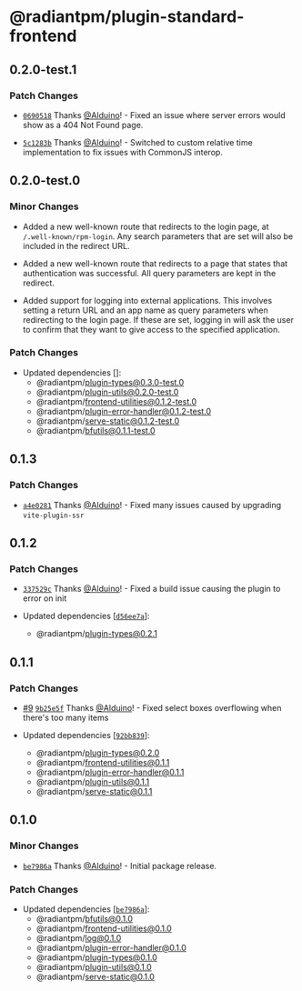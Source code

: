 # @radiantpm/plugin-standard-frontend

## 0.2.0-test.1

### Patch Changes

-   [`0690518`](https://github.com/RadiantPM/RadiantPM/commit/0690518d3476bb899c2b9d635fda08012240d3d4) Thanks [@Alduino](https://github.com/Alduino)! - Fixed an issue where server errors would show as a 404 Not Found page.

-   [`5c1283b`](https://github.com/RadiantPM/RadiantPM/commit/5c1283b23473a40a1514fc696fa118329e54a396) Thanks [@Alduino](https://github.com/Alduino)! - Switched to custom relative time implementation to fix issues with CommonJS interop.

## 0.2.0-test.0

### Minor Changes

-   Added a new well-known route that redirects to the login page, at `/.well-known/rpm-login`. Any search parameters that are set will also be included in the redirect URL.

-   Added a new well-known route that redirects to a page that states that authentication was successful. All query parameters are kept in the redirect.

-   Added support for logging into external applications. This involves setting a return URL and an app name as query parameters when redirecting to the login page. If these are set, logging in will ask the user to confirm that they want to give access to the specified application.

### Patch Changes

-   Updated dependencies []:
    -   @radiantpm/plugin-types@0.3.0-test.0
    -   @radiantpm/plugin-utils@0.2.0-test.0
    -   @radiantpm/frontend-utilities@0.1.2-test.0
    -   @radiantpm/plugin-error-handler@0.1.2-test.0
    -   @radiantpm/serve-static@0.1.2-test.0
    -   @radiantpm/bfutils@0.1.1-test.0

## 0.1.3

### Patch Changes

-   [`a4e0281`](https://github.com/RadiantPM/RadiantPM/commit/a4e028194b1324021cd6773da176bd8c6bd266ec) Thanks [@Alduino](https://github.com/Alduino)! - Fixed many issues caused by upgrading `vite-plugin-ssr`

## 0.1.2

### Patch Changes

-   [`337529c`](https://github.com/RadiantPM/RadiantPM/commit/337529c1c176b1b8aea7b4ec55fcbb814e4cad02) Thanks [@Alduino](https://github.com/Alduino)! - Fixed a build issue causing the plugin to error on init

-   Updated dependencies [[`d56ee7a`](https://github.com/RadiantPM/RadiantPM/commit/d56ee7a722c213219abb7b6806dcbf0807d70409)]:
    -   @radiantpm/plugin-types@0.2.1

## 0.1.1

### Patch Changes

-   [#9](https://github.com/RadiantPM/RadiantPM/pull/9) [`9b25e5f`](https://github.com/RadiantPM/RadiantPM/commit/9b25e5ffc15255b2165e47552db07b5c66ff655e) Thanks [@Alduino](https://github.com/Alduino)! - Fixed select boxes overflowing when there's too many items

-   Updated dependencies [[`92bb839`](https://github.com/RadiantPM/RadiantPM/commit/92bb839607e731207231fa999cbcc564c308e23b)]:
    -   @radiantpm/plugin-types@0.2.0
    -   @radiantpm/frontend-utilities@0.1.1
    -   @radiantpm/plugin-error-handler@0.1.1
    -   @radiantpm/plugin-utils@0.1.1
    -   @radiantpm/serve-static@0.1.1

## 0.1.0

### Minor Changes

-   [`be7986a`](https://github.com/RadiantGuild/Apps.RadiantPM/commit/be7986a62980476e650169f8ec49445ff1943d89) Thanks [@Alduino](https://github.com/Alduino)! - Initial package release.

### Patch Changes

-   Updated dependencies [[`be7986a`](https://github.com/RadiantGuild/Apps.RadiantPM/commit/be7986a62980476e650169f8ec49445ff1943d89)]:
    -   @radiantpm/bfutils@0.1.0
    -   @radiantpm/frontend-utilities@0.1.0
    -   @radiantpm/log@0.1.0
    -   @radiantpm/plugin-error-handler@0.1.0
    -   @radiantpm/plugin-types@0.1.0
    -   @radiantpm/plugin-utils@0.1.0
    -   @radiantpm/serve-static@0.1.0
